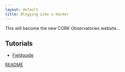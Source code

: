 ```yaml
---
layout: default
title: Blogging Like a Hacker
---
```

This will become the new CORK Observatories website...

<script src="https://embed.github.com/view/geojson/corkobservatories/corkobservatories.github.io/master/cork_sites/cork_sites.geojson"></script>

## Tutorials
* [Fieldguide](tutorials/old_sphinx/index.html)


[README](README.md)
